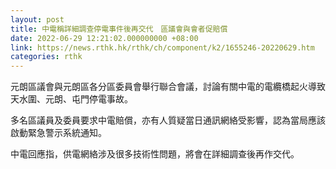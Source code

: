 ```yaml
---
layout: post
title: 中電稱詳細調查停電事件後再交代　區議會與會者促賠償
date: 2022-06-29 12:21:02.000000000 +08:00
link: https://news.rthk.hk/rthk/ch/component/k2/1655246-20220629.htm
categories: rthk
---
```


元朗區議會與元朗區各分區委員會舉行聯合會議，討論有關中電的電纜橋起火導致天水圍、元朗、屯門停電事故。

多名區議員及委員要求中電賠償，亦有人質疑當日通訊網絡受影響，認為當局應該啟動緊急警示系統通知。

中電回應指，供電網絡涉及很多技術性問題，將會在詳細調查後再作交代。
